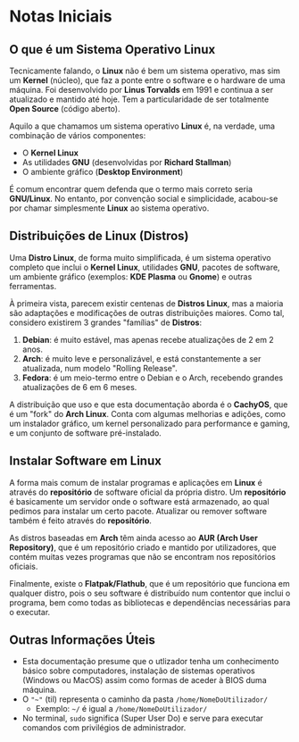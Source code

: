 # Notas Iniciais

## O que é um Sistema Operativo Linux
Tecnicamente falando, o **Linux** não é bem um sistema operativo, mas sim um **Kernel** (núcleo), que faz a ponte entre o software e o hardware de uma máquina. Foi desenvolvido por **Linus Torvalds** em 1991 e continua a ser atualizado e mantido até hoje. Tem a particularidade de ser totalmente **Open Source** (código aberto).

Aquilo a que chamamos um sistema operativo **Linux** é, na verdade, uma combinação de vários componentes:
- O **Kernel Linux**
- As utilidades **GNU** (desenvolvidas por **Richard Stallman**)
- O ambiente gráfico (**Desktop Environment**)

É comum encontrar quem defenda que o termo mais correto seria **GNU/Linux**. No entanto, por convenção social e simplicidade, acabou-se por chamar simplesmente **Linux** ao sistema operativo.

## Distribuições de Linux (Distros)
Uma **Distro Linux**, de forma muito simplificada, é um sistema operativo completo que inclui o **Kernel Linux**, utilidades **GNU**, pacotes de software, um ambiente gráfico (exemplos: **KDE Plasma** ou **Gnome**) e outras ferramentas.

À primeira vista, parecem existir centenas de **Distros Linux**, mas a maioria são adaptações e modificações de outras distribuições maiores. Como tal, considero existirem 3 grandes "famílias" de **Distros**:
1.  **Debian**: é muito estável, mas apenas recebe atualizações de 2 em 2 anos.
2.  **Arch**: é muito leve e personalizável, e está constantemente a ser atualizada, num modelo "Rolling Release".
3.  **Fedora**: é um meio-termo entre o Debian e o Arch, recebendo grandes atualizações de 6 em 6 meses.

A distribuição que uso e que esta documentação aborda é o **CachyOS**, que é um "fork" do **Arch Linux**. Conta com algumas melhorias e adições, como um instalador gráfico, um kernel personalizado para performance e gaming, e um conjunto de software pré-instalado.

## Instalar Software em Linux
A forma mais comum de instalar programas e aplicações em **Linux** é através do **repositório** de software oficial da própria distro. Um **repositório** é basicamente um servidor onde o software está armazenado, ao qual pedimos para instalar um certo pacote. Atualizar ou remover software também é feito através do **repositório**.

As distros baseadas em **Arch** têm ainda acesso ao **AUR (Arch User Repository)**, que é um repositório criado e mantido por utilizadores, que contém muitas vezes programas que não se encontram nos repositórios oficiais.

Finalmente, existe o **Flatpak/Flathub**, que é um repositório que funciona em qualquer distro, pois o seu software é distribuído num contentor que inclui o programa, bem como todas as bibliotecas e dependências necessárias para o executar.

## Outras Informações Úteis
- Esta documentação presume que o utlizador tenha um conhecimento básico sobre computadores, instalação de sistemas operativos (Windows ou MacOS) assim como formas de aceder à BIOS duma máquina.
- O `"~"` (til) representa o caminho da pasta `/home/NomeDoUtilizador/`
  - Exemplo: `~/` é igual a `/home/NomeDoUtilizador/`
- No terminal, `sudo` significa (Super User Do) e serve para executar comandos com privilégios de administrador.
